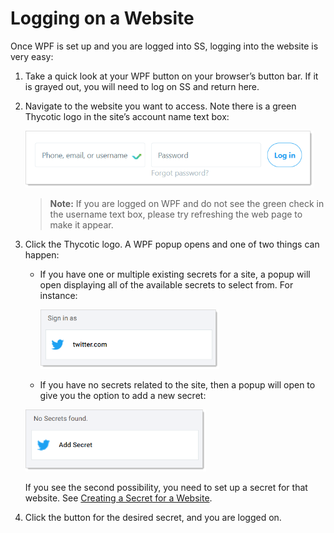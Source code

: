 [title]: # (Logging on a Website)
[tags]: # (XXX)
[priority]: # (60)

# Logging on a Website

Once WPF is set up and you are logged into SS, logging into the website is very easy:

1. Take a quick look at your WPF button on your browser’s button bar. If it is grayed out, you will need to log on SS and return here.

1. Navigate to the website you want to access. Note there is a green Thycotic logo in the site’s account name text box:

   <img src="images/image-20191205162559891.png" alt="image-20191205162559891" style="zoom:67%;" />

   > **Note:** If you are logged on WPF and do not see the green check in the username text box, please try refreshing the web page to make it appear.

1. Click the Thycotic logo. A WPF popup opens and one of two things can happen:

   - If you have one or multiple existing secrets for a site, a popup will open displaying all of the available secrets to select from. For instance:

     <img src="images/image-20191208145851919.png" alt="image-20191208145851919" style="zoom:67%;" />

   - If you have no secrets related to the site, then a popup will open to give you the option to add a new secret:

   <img src="images/image-20191205162836870.png" alt="image-20191205162836870" style="zoom:67%;" />

   If you see the second possibility, you need to set up a secret for that website. See [Creating a Secret for a Website](#Creating-a-Secret-for-a-Website). 

1. Click the button for the desired secret, and you are logged on.
